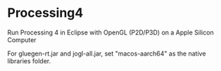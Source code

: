 # Processing4
Run Processing 4 in Eclipse with OpenGL (P2D/P3D) on a Apple Silicon Computer

For gluegen-rt.jar and jogl-all.jar, set "macos-aarch64" as the native libraries folder.


